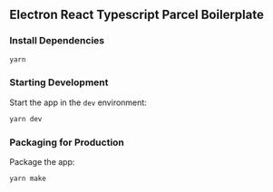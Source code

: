 ## Electron React Typescript Parcel Boilerplate

### Install Dependencies

```bash
yarn
```

### Starting Development

Start the app in the `dev` environment:

```bash
yarn dev
```

### Packaging for Production

Package the app:

```bash
yarn make
```
